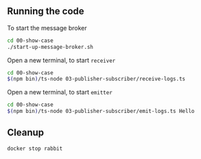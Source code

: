 
## Running the code

To start the message broker

```bash
cd 00-show-case
./start-up-message-broker.sh
```

Open a new terminal, to start `receiver`

```bash
cd 00-show-case
$(npm bin)/ts-node 03-publisher-subscriber/receive-logs.ts
```

Open a new terminal, to start `emitter`

```bash
cd 00-show-case
$(npm bin)/ts-node 03-publisher-subscriber/emit-logs.ts Hello
```

## Cleanup

```bash
docker stop rabbit
```
